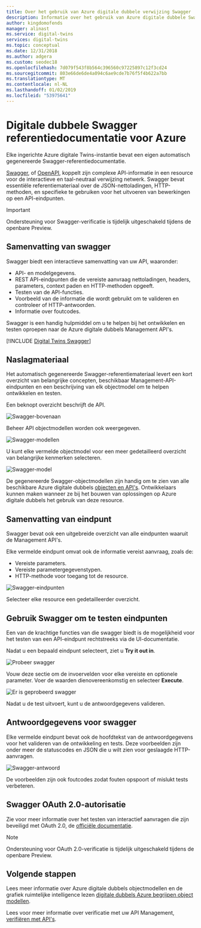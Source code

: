 ```yaml
---
title: Over het gebruik van Azure digitale dubbele verwijzing Swagger | Microsoft Docs
description: Informatie over het gebruik van Azure digitale dubbele Swagger-referentiedocumentatie.
author: kingdomofends
manager: alinast
ms.service: digital-twins
services: digital-twins
ms.topic: conceptual
ms.date: 12/31/2018
ms.author: adgera
ms.custom: seodec18
ms.openlocfilehash: 7d079f543f8b564c396560c97225897c12f3cd24
ms.sourcegitcommit: 803e66de6de4a094c6ae9cde7b76f5f4b622a7bb
ms.translationtype: MT
ms.contentlocale: nl-NL
ms.lasthandoff: 01/02/2019
ms.locfileid: "53975641"
---
```

# <a name="azure-digital-twins-swagger-reference-documentation"></a>Digitale dubbele Swagger referentiedocumentatie voor Azure

Elke ingerichte Azure digitale Twins-instantie bevat een eigen automatisch gegenereerde Swagger-referentiedocumentatie.

[Swagger](https://swagger.io/), of [OpenAPI](https://www.openapis.org/), koppelt zijn complexe API-informatie in een resource voor de interactieve en taal-neutraal verwijzing netwerk. Swagger bevat essentiële referentiemateriaal over de JSON-nettoladingen, HTTP-methoden, en specifieke te gebruiken voor het uitvoeren van bewerkingen op een API-eindpunten.

> [!IMPORTANT]
> Ondersteuning voor Swagger-verificatie is tijdelijk uitgeschakeld tijdens de openbare Preview.

## <a name="swagger-summary"></a>Samenvatting van swagger

Swagger biedt een interactieve samenvatting van uw API, waaronder:

* API- en modelgegevens.
* REST API-eindpunten die de vereiste aanvraag nettoladingen, headers, parameters, context paden en HTTP-methoden opgeeft.
* Testen van de API-functies.
* Voorbeeld van de informatie die wordt gebruikt om te valideren en controleer of HTTP-antwoorden.
* Informatie over foutcodes.

Swagger is een handig hulpmiddel om u te helpen bij het ontwikkelen en testen oproepen naar de Azure digitale dubbels Management API's.

[!INCLUDE [Digital Twins Swagger](../../includes/digital-twins-swagger.md)]

## <a name="reference-material"></a>Naslagmateriaal

Het automatisch gegenereerde Swagger-referentiemateriaal levert een kort overzicht van belangrijke concepten, beschikbaar Management-API-eindpunten en een beschrijving van elk objectmodel om te helpen ontwikkelen en testen.

Een beknopt overzicht beschrijft de API.

![Swagger-bovenaan][1]

Beheer API objectmodellen worden ook weergegeven.

![Swagger-modellen][2]

U kunt elke vermelde objectmodel voor een meer gedetailleerd overzicht van belangrijke kenmerken selecteren.

![Swagger-model][3]

De gegenereerde Swagger-objectmodellen zijn handig om te zien van alle beschikbare Azure digitale dubbels [objecten en API's](./concepts-objectmodel-spatialgraph.md). Ontwikkelaars kunnen maken wanneer ze bij het bouwen van oplossingen op Azure digitale dubbels het gebruik van deze resource.

## <a name="endpoint-summary"></a>Samenvatting van eindpunt

Swagger bevat ook een uitgebreide overzicht van alle eindpunten waaruit de Management API's.

Elke vermelde eindpunt omvat ook de informatie vereist aanvraag, zoals de:

* Vereiste parameters.
* Vereiste parametergegevenstypen.
* HTTP-methode voor toegang tot de resource.

![Swagger-eindpunten][4]

Selecteer elke resource een gedetailleerder overzicht.

## <a name="use-swagger-to-test-endpoints"></a>Gebruik Swagger om te testen eindpunten

Een van de krachtige functies van die swagger biedt is de mogelijkheid voor het testen van een API-eindpunt rechtstreeks via de UI-documentatie.

Nadat u een bepaald eindpunt selecteert, ziet u **Try it out in**.

![Probeer swagger][5]

Vouw deze sectie om de invoervelden voor elke vereiste en optionele parameter. Voer de waarden dienovereenkomstig en selecteer **Execute**.

![Er is geprobeerd swagger][6]

Nadat u de test uitvoert, kunt u de antwoordgegevens valideren.

## <a name="swagger-response-data"></a>Antwoordgegevens voor swagger

Elke vermelde eindpunt bevat ook de hoofdtekst van de antwoordgegevens voor het valideren van de ontwikkeling en tests. Deze voorbeelden zijn onder meer de statuscodes en JSON die u wilt zien voor geslaagde HTTP-aanvragen.

![Swagger-antwoord][7]

De voorbeelden zijn ook foutcodes zodat fouten opspoort of mislukt tests verbeteren.

## <a name="swagger-oauth-20-authorization"></a>Swagger OAuth 2.0-autorisatie

Zie voor meer informatie over het testen van interactief aanvragen die zijn beveiligd met OAuth 2.0, de [officiële documentatie](https://swagger.io/docs/specification/authentication/oauth2/).

> [!NOTE]
> Ondersteuning voor OAuth 2.0-verificatie is tijdelijk uitgeschakeld tijdens de openbare Preview.

## <a name="next-steps"></a>Volgende stappen

Lees meer informatie over Azure digitale dubbels objectmodellen en de grafiek ruimtelijke intelligence lezen [digitale dubbels Azure begrijpen object modellen](./concepts-objectmodel-spatialgraph.md).

Lees voor meer informatie over verificatie met uw API Management, [verifiëren met API's](./security-authenticating-apis.md).

<!-- Images -->
[1]: media/how-to-use-swagger/swagger_management_top.PNG
[2]: media/how-to-use-swagger/swagger_management_models.PNG
[3]: media/how-to-use-swagger/swagger_management_model.PNG
[4]: media/how-to-use-swagger/swagger_management_endpoints.PNG
[5]: media/how-to-use-swagger/swagger_management_try.PNG
[6]: media/how-to-use-swagger/swagger_management_tried.PNG
[7]: media/how-to-use-swagger/swagger_management_response.PNG
